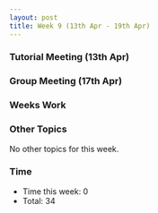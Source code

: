 ```yaml
---
layout: post
title: Week 9 (13th Apr - 19th Apr)
---
```


### Tutorial Meeting (13th Apr)

### Group Meeting (17th Apr)

### Weeks Work

### Other Topics
No other topics for this week.

### Time
* Time this week: 0
* Total: 34
